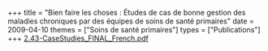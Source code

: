 +++
title = "Bien faire les choses : Études de cas de bonne gestion des maladies chroniques par des équipes de soins de santé primaires"
date = 2009-04-10
themes = ["Soins de santé primaires"]
types = ["Publications"]
+++
[2.43-CaseStudies_FINAL_French.pdf](/files/2.43-CaseStudies_FINAL_French.pdf)
